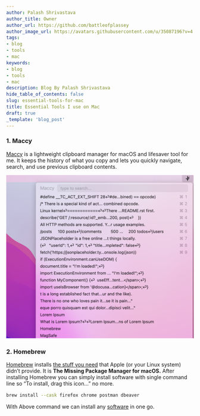 ```yaml
---
author: Palash Shrivastava
author_title: Owner
author_url: https://github.com/battleofplassey
author_image_url: https://avatars.githubusercontent.com/u/35087196?v=4
tags:
- blog
- tools
- mac
keywords:
- blog
- tools
- mac
description: Blog By Palash Shrivastava
hide_table_of_contents: false
slug: essential-tools-for-mac
title: Essential Tools I use on Mac
draft: true
_template: 'blog_post'
---
```

<!--truncate-->
### 1. Maccy 
[Maccy](https://github.com/p0deje/Maccy) is a lightweight clipboard manager for macOS and lifesaver tool for me. It keeps the history of what you copy and lets you quickly navigate, search, and use previous clipboard contents.

   ![](/img/screenshot-2022-08-03-at-11-19-25-am.png)
### 2. Homebrew
[Homebrew](https://brew.sh/) installs [the stuff you need](https://formulae.brew.sh/formula/ "List of Homebrew packages") that Apple (or your Linux system) didn’t provide. It is **The Missing Package Manager for macOS.** After installing Homebrew you can simply install software with single command line so “To install, drag this icon…” no more.

```bash
brew install --cask firefox chrome postman dbeaver
```
   With Above command we can install any [software](https://formulae.brew.sh/) in one go.
